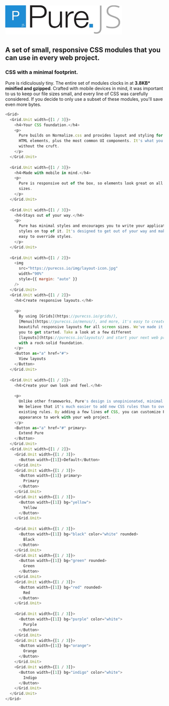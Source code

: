 # ![Pure](https://raw.githubusercontent.com/whoisryosuke/pure-components/master/images/logo-pure-js.jpg)

## A set of small, responsive CSS modules that you can use in every web project.

### CSS with a minimal footprint.

Pure is ridiculously tiny. The entire set of modules clocks in at **3.8KB\* minified and gzipped**. Crafted with mobile devices in mind, it was important to us to keep our file sizes small, and every line of CSS was carefully considered. If you decide to only use a subset of these modules, you'll save even more bytes.

```js
<Grid>
  <Grid.Unit width={[1 / 3]}>
    <h4>Your CSS foundation.</h4>
    <p>
      Pure builds on Normalize.css and provides layout and styling for native
      HTML elements, plus the most common UI components. It's what you need,
      without the cruft.
    </p>
  </Grid.Unit>

  <Grid.Unit width={[1 / 3]}>
    <h4>Made with mobile in mind.</h4>
    <p>
      Pure is responsive out of the box, so elements look great on all screen
      sizes.
    </p>
  </Grid.Unit>

  <Grid.Unit width={[1 / 3]}>
    <h4>Stays out of your way.</h4>
    <p>
      Pure has minimal styles and encourages you to write your application
      styles on top of it. It's designed to get out of your way and makes it
      easy to override styles.
    </p>
  </Grid.Unit>

  <Grid.Unit width={[1 / 2]}>
    <img
      src="https://purecss.io/img/layout-icon.jpg"
      width="90%"
      style={{ margin: "auto" }}
    />
  </Grid.Unit>
  <Grid.Unit width={[1 / 2]}>
    <h4>Create responsive layouts.</h4>

    <p>
      By using [Grids](https://purecss.io/grids/),
      [Menus](https://purecss.io/menus/), and more, it's easy to create
      beautiful responsive layouts for all screen sizes. We've made it easy for
      you to get started. Take a look at a few different
      [layouts](https://purecss.io/layouts/) and start your next web project
      with a rock-solid foundation.
    </p>
    <Button as="a" href="#">
      View layouts
    </Button>
  </Grid.Unit>

  <Grid.Unit width={[1 / 2]}>
    <h4>Create your own look and feel.</h4>

    <p>
      Unlike other frameworks, Pure's design is unopinionated, minimal and flat.
      We believe that it's much easier to add new CSS rules than to overwrite
      existing rules. By adding a few lines of CSS, you can customize Pure's
      appearance to work with your web project.
    </p>
    <Button as="a" href="#" primary>
      Extend Pure
    </Button>
  </Grid.Unit>
  <Grid.Unit width={[1 / 2]}>
    <Grid.Unit width={[1 / 3]}>
      <Button width={[1]}>Default</Button>
    </Grid.Unit>
    <Grid.Unit width={[1 / 3]}>
      <Button width={[1]} primary>
        Primary
      </Button>
    </Grid.Unit>
    <Grid.Unit width={[1 / 3]}>
      <Button width={[1]} bg="yellow">
        Yellow
      </Button>
    </Grid.Unit>

    <Grid.Unit width={[1 / 3]}>
      <Button width={[1]} bg="black" color="white" rounded>
        Black
      </Button>
    </Grid.Unit>
    <Grid.Unit width={[1 / 3]}>
      <Button width={[1]} bg="green" rounded>
        Green
      </Button>
    </Grid.Unit>
    <Grid.Unit width={[1 / 3]}>
      <Button width={[1]} bg="red" rounded>
        Red
      </Button>
    </Grid.Unit>

    <Grid.Unit width={[1 / 3]}>
      <Button width={[1]} bg="purple" color="white">
        Purple
      </Button>
    </Grid.Unit>
    <Grid.Unit width={[1 / 3]}>
      <Button width={[1]} bg="orange">
        Orange
      </Button>
    </Grid.Unit>
    <Grid.Unit width={[1 / 3]}>
      <Button width={[1]} bg="indigo" color="white">
        Indigo
      </Button>
    </Grid.Unit>
  </Grid.Unit>
</Grid>
```
